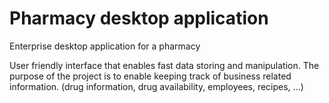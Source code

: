 # Pharmacy desktop application
Enterprise desktop application for a pharmacy

User friendly interface that enables fast data storing and manipulation. 
The purpose of the project is to enable keeping track of business related information. (drug information, drug availability, employees, recipes, ...)
